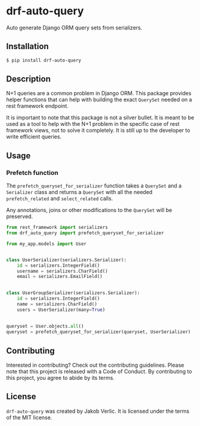 # drf-auto-query

Auto generate Django ORM query sets from serializers.

## Installation

```bash
$ pip install drf-auto-query
```

## Description

N+1 queries are a common problem in Django ORM. This package provides helper functions
that can help with building the exact `QuerySet` needed on a rest framework endpoint.

It is important to note that this package is not a silver bullet. It is meant to be used as a
tool to help with the N+1 problem in the specific case of rest framework views, not to solve 
it completely. It is still up to the developer to write efficient queries.

## Usage

### Prefetch function

The `prefetch_queryset_for_serializer` function takes a `QuerySet` and a `Serializer` class
and returns a `QuerySet` with all the needed `prefetch_related` and `select_related` calls.

Any annotations, joins or other modifications to the `QuerySet` will be preserved.

```python
from rest_framework import serializers
from drf_auto_query import prefetch_queryset_for_serializer

from my_app.models import User


class UserSerializer(serializers.Serializer):
    id = serializers.IntegerField()
    username = serializers.CharField()
    email = serializers.EmailField()

    
class UserGroupSerializer(serializers.Serializer):
    id = serializers.IntegerField()
    name = serializers.CharField()
    users = UserSerializer(many=True)
    
    
queryset = User.objects.all()
queryset = prefetch_queryset_for_serializer(queryset, UserSerializer)
```


## Contributing

Interested in contributing? Check out the contributing guidelines. Please note that this project is released with a Code of Conduct. By contributing to this project, you agree to abide by its terms.

## License

`drf-auto-query` was created by Jakob Verlic. It is licensed under the terms of the MIT license.
